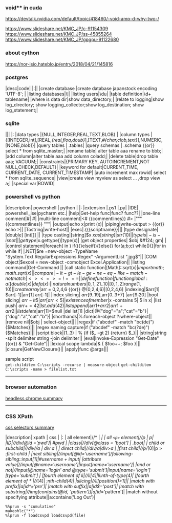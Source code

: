 ### void** in cuda
https://devtalk.nvidia.com/default/topic/418460/-void-amp-d-why-two-/

https://www.slideshare.net/KMC_JP/c-91154309
https://www.slideshare.net/KMC_JP/ss-45855264
https://www.slideshare.net/KMC_JP/gpgpu-91122680

### about cython
https://nor-isio.hateblo.jp/entry/2018/04/21/145816
### postgres
|desc|code|
|:||
|create database |create database japanstock encoding 'UTF-8'; |
|listing databases|\l|
|listing users|\du|
|table definition|\d+ tablename|
|where is data dir|show data_directory;|
|relate to logging|show log_directory; show logging_collector;show log_destination; show log_statement;|
### sqlite
|||
|:
|data types |{NULL,INTEGER,REAL,TEXT,BLOB} | 
|column types |{[INTEGER,int],[REAL,*{real,floa,doub}*],[TEXT,*#{char,clob,text}*],NUMERIC,[NONE,*blob*]}|
|query tables | .tables|
|query schemas | .schema {{or}} select * from sqlite_master;|
|rename table| alter table aaa rename to bbb;|
|add column|alter table aaa add column coladd;|
|delete table|drop table aaa; VACUUM;|
|constraints|{PRIMARY KEY, AUTOINCREMENT,NOT NULL,CHECK,DEFAULT}|
|keyword for default|CURRENT_TIME, CURRENT_DATE, CURRENT_TIMESTAMP|
|auto increment max rowid| select * from sqlite_sequence|
|view|create view myview as select ... ,drop view a;|
|special var|ROWID|
### powershell vs python

|description| powershell | python |
|:
|extension |.ps1 |.py|
|IDE| powershell_ise|pycharm etc.|
|help|Get-help func|func? func??|
|one-line comment|#| #|
|multi-line comment|<# {{commentlines}} #> |""" {{commentlines}} """|
|output|echo x|print (x)|
|piping|write-output > {{or}} echo >||
|Tostring|write-host||
|exec|.\{{{scriptname}}|||
|type designate|[double] [int[]] ||
|type casting|[string]$x $x as [string]|str(10)|
|type is|-is -isnot||
|get type|$x.gettype()|type(x)|
|get object properties| $obj &#124; gm| |
|control statement|foreach( in ) if(){}elseif(){}else{} for(a;b;c) while(){}|for in while if|
|.NET|$re =new-object -TypeName "System.Text.RegularExpressions.Regex" -ArgumentList "\.jpg$"||
|COM object|$excel = new-object -comobject Excel.Application||
|listing command|Get-Command ||
|call static function|[Math]::sqrt($x)|import math;math.sqrt(x)|
|compare|-lt -gt -le -ge -ne -eq -like -match -notmatch|< > <= >= != ==|
|define function|function global:a([double] x){}|def a(x):|
|natural numbers|0,1,2 1..10|[0,1,2] range(1,10)|
|create array|$arr = 0,2,4,6 {{or}} @(0,2,4,6)|[0,2,4,6]
|indexing|$arr[1] $arr[-1]|arr[1] arr[-1]|
|index slicing| $arr[9..19],$arr[0..3+7] |arr[9:20]
|bool slicing| $arr -lt 5 | arr[arr<5]
|existence of member|$x -contains 5| 5 in x|
|list push| $arr += 42 | lst.add(42)
|list append|$arr1+$arr2 | arr1+arr2|
|list delete|$arr[1]=$null |del lst[1]
|dict|@{"dog"="a";"cat"="b"}|{"dog":"a","cat":"b"}|
|shorthands|%:foreach-object ?:where-object||
|remove nil|$obj &#124; select-object|||
|regex|if ("abcdef" -match "bc(de)") {$Matches}|||
|regex naming capture|if ("abcdef" -match "bc(?<xxx>de)") {$Matches}|||
|script block|(1..3) &#124; % {if ($\_ -gt 2) {return} $_}||
|string|string -split delimiter string -join delimiter||
|eval|Invoke-Expression "Get-Date" {{or}} & "Get-Date"||
|lexical scope lambda|& { $foo++; $foo }|||
|closure|GetNewClosure()||
|apply|func @args|||

sample script  
`get-childitem C:\scripts -recurse | measure-object`
`get-childitem C:\scripts -name > filelist.txt`

---
### browser automation
[headless chrome summary](http://vaaaaaanquish.hatenablog.com/entry/2017/06/06/194546)

---
### CSS XPath
[css selectors summary](http://saucelabs.com/resources/articles/selenium-tips-css-selectors)

|description| xpath | css |
|:
| all element|//* | *|
| all `<p>` element|//p | p|
|ID|//div[@id ='pwd']| #pwd |
|class|//div[@class = 'boot'] | .boot|
| child or subchild|//div//a | div a |
| direct child|//div/a|div>a |
|first child|//p/*[0]|p > *:first-child |
|next sibling|//input[@id='username']/following-sibling::input[1]|#username + input|
|attribute value|//input[@name='username']|input[name='username']|
|and or not|//input[@name='login' and @type='submit']|input[name='login'][type='submit'] |
|fourth element of li|//li[4]|li:nth-of-type(4)|
|fourth element of * |//*[4]| *:nth-child(4)| 
|slicing|//li[position()>1]||
|match with prefix||a[id^='pre']|
|match with suffix||a[id$='post']|
|match with substring|//img[contains(@id, 'pattern')]|a[id*='pattern']|
|match without specifying attribute||a:contains('Log Out')|

`%%prun -s "cumulative"`  
`makeohlc("*")`  
`%lprun -f loadcsvpd loadcsvpd(file)`
